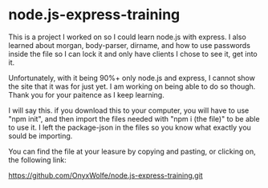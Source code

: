 # node.js-express-training
This is a project I worked on so I could learn node.js with express. I also learned about morgan, body-parser, dirname, and how to use passwords inside the file so I can lock it and only have clients I chose to see it, get into it. 

Unfortunately, with it being 90%+ only node.js and express, I cannot show the site that it was for just yet. I am working on being able to do so though. Thank you for your paitence as I keep learning. 

I will say this. if you download this to your computer, you will have to use "npm init", and then import the files needed with "npm i (the file)" to be able to use it. I left the package-json in the files so you know what exactly you sould be importing.  

You can find the file at your leasure by copying and pasting, or clicking on, the following link:

https://github.com/OnyxWolfe/node.js-express-training.git

